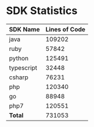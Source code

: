 # SDK Statistics

| SDK Name | Lines of Code |
| -------- | ------------- |
| java | 109202 |
| ruby | 57842 |
| python | 125491 |
| typescript | 32448 |
| csharp | 76231 |
| php | 120340 |
| go | 88948 |
| php7 | 120551 |
| **Total** | 731053 |
